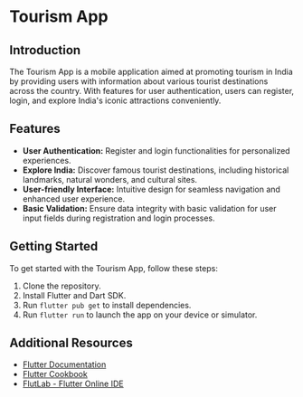 # Tourism App

## Introduction
The Tourism App is a mobile application aimed at promoting tourism in India by providing users with information about various tourist destinations across the country. With features for user authentication, users can register, login, and explore India's iconic attractions conveniently.

## Features
- **User Authentication:** Register and login functionalities for personalized experiences.
- **Explore India:** Discover famous tourist destinations, including historical landmarks, natural wonders, and cultural sites.
- **User-friendly Interface:** Intuitive design for seamless navigation and enhanced user experience.
- **Basic Validation:** Ensure data integrity with basic validation for user input fields during registration and login processes.

## Getting Started
To get started with the Tourism App, follow these steps:
1. Clone the repository.
2. Install Flutter and Dart SDK.
3. Run `flutter pub get` to install dependencies.
4. Run `flutter run` to launch the app on your device or simulator.

## Additional Resources
- [Flutter Documentation](https://flutter.dev/docs)
- [Flutter Cookbook](https://flutter.dev/docs/cookbook)
- [FlutLab - Flutter Online IDE](https://flutlab.io/editor/e3edc0b2-abaa-40ce-8512-c742f4f9943c)

